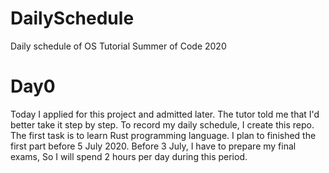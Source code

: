 # DailySchedule
Daily schedule of OS Tutorial Summer of Code 2020

# Day0
Today I applied for this project and admitted later. The tutor told me that I'd better take it step by step. To record my daily schedule, I create this repo.
The first task is to learn Rust programming language. I plan to finished the first part before 5 July 2020. Before 3 July, I have to prepare my final exams, So I will spend 2 hours per day during this period. 